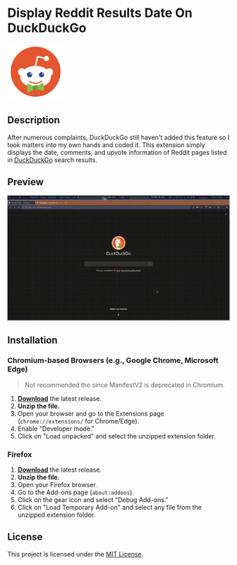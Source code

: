 # Display Reddit Results Date On DuckDuckGo 
![popup](icon.png)

## Description

After numerous complaints, DuckDuckGo still haven't added this feature so I took matters into my own hands and coded it.
This extension simply displays the date, comments, and upvote information of Reddit pages listed in [DuckDuckGo](https://duckduckgo.com/) search results.

## Preview

![Extension Preview](preview.gif)

## Installation

### Chromium-based Browsers (e.g., Google Chrome, Microsoft Edge) 
> Not recommended tho since ManifestV2 is deprecated in Chromium.

1. [**Download**](https://codeload.github.com/AhmedSahbaoui69/LexilogosArTranscriberXT/zip/refs/heads/main) the latest release.
2. **Unzip the file.**
3. Open your browser and go to the Extensions page (`chrome://extensions/` for Chrome/Edge).
4. Enable "Developer mode."
5. Click on "Load unpacked" and select the unzipped extension folder.

### Firefox

1. [**Download**](https://codeload.github.com/AhmedSahbaoui69/LexilogosArTranscriberXT/zip/refs/heads/main) the latest release.
2. **Unzip the file.**
3. Open your Firefox browser.
4. Go to the Add-ons page (`about:addons`).
5. Click on the gear icon and select "Debug Add-ons."
6. Click on "Load Temporary Add-on" and select any file from the unzipped extension folder.


## License

This project is licensed under the [MIT License](LICENSE).
